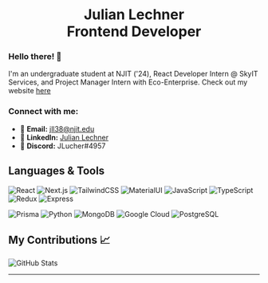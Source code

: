 <h1 align="center">Julian Lechner<br/>Frontend Developer</h1>


### Hello there! 👋

I'm an undergraduate student at NJIT ('24), React Developer Intern @ SkyIT Services, and Project Manager Intern with Eco-Enterprise.
Check out my website [here](http://jlechner.com)

### Connect with me:


- 📧 **Email:** [jll38@njit.edu](mailto:jll38@njit.edu)
- 🔗 **LinkedIn:** [Julian Lechner](https://www.linkedin.com/in/julianllechner/)
- 💬 **Discord:** JLucher#4957

## Languages & Tools

![React](https://img.shields.io/badge/-ReactJs-61DAFB?logo=react&logoColor=white&style=for-the-badge) ![Next.js](https://img.shields.io/badge/next.js-000000?style=for-the-badge&logo=nextdotjs&logoColor=white)
![TailwindCSS](https://img.shields.io/badge/Tailwind_CSS-38B2AC?style=for-the-badge&logo=tailwind-css&logoColor=white)
![MaterialUI](https://img.shields.io/badge/Material--UI-0081CB?style=for-the-badge&logo=material-ui&logoColor=white)
![JavaScript](https://img.shields.io/badge/JavaScript-323330?style=for-the-badge&logo=javascript&logoColor=F7DF1E)
![TypeScript](https://img.shields.io/badge/TypeScript-007ACC?style=for-the-badge&logo=typescript&logoColor=white)
![Redux](https://img.shields.io/badge/Redux-593D88?style=for-the-badge&logo=redux&logoColor=white)
![Express](https://img.shields.io/badge/Express.js-404D59?style=for-the-badge)

![Prisma](https://img.shields.io/badge/Prisma-3982CE?style=for-the-badge&logo=Prisma&logoColor=white)
![Python](https://img.shields.io/badge/Python-3776AB?style=for-the-badge&logo=python&logoColor=white) ![MongoDB](https://img.shields.io/badge/MongoDB-4EA94B?style=for-the-badge&logo=mongodb&logoColor=white)
![Google Cloud](https://img.shields.io/badge/Google_Cloud-4285F4?style=for-the-badge&logo=google-cloud&logoColor=white)
![PostgreSQL](https://img.shields.io/badge/PostgreSQL-316192?style=for-the-badge&logo=postgresql&logoColor=white)





## My Contributions 📈

![GitHub Stats](https://github-readme-stats.vercel.app/api?username=jll38&show_icons=true&count_private=true&hide_border=true&theme=tokyonight)

---
